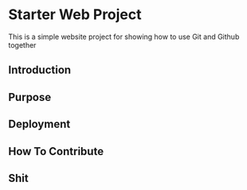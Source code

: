 # Starter Web Project

This is a simple website project for showing how to use Git and Github together

## Introduction

## Purpose

## Deployment

## How To Contribute

## Shit